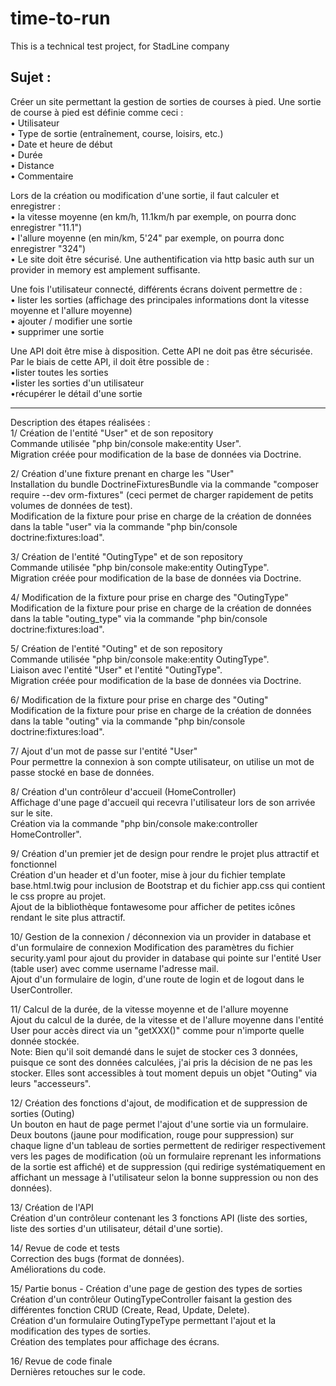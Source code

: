 # time-to-run
This is a technical test project, for StadLine company

Sujet :
-------
Créer un site permettant la gestion de sorties de courses à pied.
Une sortie de course à pied est définie comme ceci :  
  • Utilisateur  
  • Type de sortie (entraînement, course, loisirs, etc.)  
  • Date et heure de début              
  • Durée                                         
  • Distance                                 
  • Commentaire                           
  

Lors de la création ou modification d'une sortie, il faut calculer et enregistrer :  
  • la vitesse moyenne (en km/h, 11.1km/h par exemple, on pourra donc enregistrer "11.1")    
  • l'allure moyenne (en min/km, 5'24" par exemple, on pourra donc enregistrer "324")    
  • Le site doit être sécurisé. Une authentification via http basic auth sur un provider in memory est amplement suffisante.  

Une fois l'utilisateur connecté, différents écrans doivent permettre de :  
  • lister les sorties (affichage des principales informations dont la vitesse moyenne et l'allure moyenne)  
  • ajouter / modifier une sortie  
  • supprimer une sortie  
  
Une API doit être mise à disposition. Cette API ne doit pas être sécurisée. Par le biais de cette API, il doit être possible de :  
  •lister toutes les sorties  
  •lister les sorties d'un utilisateur  
  •récupérer le détail d'une sortie  

------
Description des étapes réalisées :  
1/ Création de l'entité "User" et de son repository  
Commande utilisée "php bin/console make:entity User".  
Migration créée pour modification de la base de données via Doctrine.  

2/ Création d'une fixture prenant en charge les "User"  
Installation du bundle DoctrineFixturesBundle via la commande "composer require --dev orm-fixtures" (ceci permet de charger rapidement de petits volumes de données de test).  
Modification de la fixture pour prise en charge de la création de données dans la table "user" via la commande "php bin/console doctrine:fixtures:load".  

3/ Création de l'entité "OutingType" et de son repository  
Commande utilisée "php bin/console make:entity OutingType".  
Migration créée pour modification de la base de données via Doctrine.  

4/ Modification de la fixture pour prise en charge des "OutingType"  
Modification de la fixture pour prise en charge de la création de données dans la table "outing_type" via la commande "php bin/console doctrine:fixtures:load".  

5/ Création de l'entité "Outing" et de son repository  
Commande utilisée "php bin/console make:entity OutingType".  
Liaison avec l'entité "User" et l'entité "OutingType".  
Migration créée pour modification de la base de données via Doctrine.  

6/ Modification de la fixture pour prise en charge des "Outing"  
Modification de la fixture pour prise en charge de la création de données dans la table "outing" via la commande "php bin/console doctrine:fixtures:load".  

7/ Ajout d'un mot de passe sur l'entité "User"  
Pour permettre la connexion à son compte utilisateur, on utilise un mot de passe stocké en base de données.  

8/ Création d'un contrôleur d'accueil (HomeController)  
Affichage d'une page d'accueil qui recevra l'utilisateur lors de son arrivée sur le site.  
Création via la commande "php bin/console make:controller HomeController".  

9/ Création d'un premier jet de design pour rendre le projet plus attractif et fonctionnel  
Création d'un header et d'un footer, mise à jour du fichier template base.html.twig pour inclusion de Bootstrap et du fichier app.css qui contient le css propre au projet.  
Ajout de la bibliothèque fontawesome pour afficher de petites icônes rendant le site plus attractif.  

10/ Gestion de la connexion / déconnexion via un provider in database et d'un formulaire de connexion
Modification des paramètres du fichier security.yaml pour ajout du provider in database qui pointe sur l'entité User (table user) avec comme username l'adresse mail.  
Ajout d'un formulaire de login, d'une route de login et de logout dans le UserController.  

11/ Calcul de la durée, de la vitesse moyenne et de l'allure moyenne  
Ajout du calcul de la durée, de la vitesse et de l'allure moyenne dans l'entité User pour accès direct via un "getXXX()" comme pour n'importe quelle donnée stockée.  
Note: Bien qu'il soit demandé dans le sujet de stocker ces 3 données, puisque ce sont des données calculées, j'ai pris la décision de ne pas les stocker. Elles sont accessibles à tout moment depuis un objet "Outing" via leurs "accesseurs".  

12/ Création des fonctions d'ajout, de modification et de suppression de sorties (Outing)  
Un bouton en haut de page permet l'ajout d'une sortie via un formulaire.  
Deux boutons (jaune pour modification, rouge pour suppression) sur chaque ligne d'un tableau de sorties permettent de rediriger respectivement vers les pages de modification (où un formulaire reprenant les informations de la sortie est affiché) et de suppression (qui redirige systématiquement en affichant un message à l'utilisateur selon la bonne suppression ou non des données).  

13/ Création de l'API  
Création d'un contrôleur contenant les 3 fonctions API (liste des sorties, liste des sorties d'un utilisateur, détail d'une sortie).  

14/ Revue de code et tests  
Correction des bugs (format de données).  
Améliorations du code.  

15/ Partie bonus - Création d'une page de gestion des types de sorties  
Création d'un contrôleur OutingTypeController faisant la gestion des différentes fonction CRUD (Create, Read, Update, Delete).  
Création d'un formulaire OutingTypeType permettant l'ajout et la modification des types de sorties.  
Création des templates pour affichage des écrans.  

16/ Revue de code finale  
Dernières retouches sur le code.  